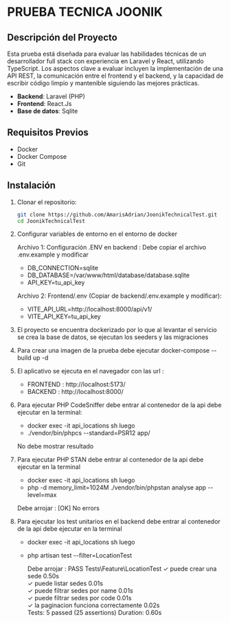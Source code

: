 # PRUEBA TECNICA JOONIK

## Descripción del Proyecto

Esta prueba está diseñada para evaluar las habilidades técnicas de un desarrollador full stack con experiencia en Laravel y React, utilizando TypeScript. Los aspectos
clave a evaluar incluyen la implementación de una API REST, la comunicación entre el frontend y el backend, y la capacidad de escribir código limpio y mantenible
siguiendo las mejores prácticas.

- **Backend**: Laravel (PHP)
- **Frontend**: React.Js
- **Base de datos**: Sqlite

## Requisitos Previos

- Docker
- Docker Compose
- Git

## Instalación

1. Clonar el repositorio:
   ```bash
   git clone https://github.com/AmarisAdrian/JoonikTechnicalTest.git
   cd JoonikTechnicalTest
   
2. Configurar variables de entorno en el entorno de docker 

     Archivo 1:  Configuración .ENV en backend : Debe copiar el archivo .env.example y modificar    
      - DB_CONNECTION=sqlite
      - DB_DATABASE=/var/www/html/database/database.sqlite
      - API_KEY=tu_api_key
   
    Archivo 2: Frontend/.env (Copiar de backend/.env.example y modificar):
      - VITE_API_URL=http://localhost:8000/api/v1/
      - VITE_API_KEY=tu_api_key
   
4. El proyecto se encuentra dockerizado por lo que al levantar el servicio se crea la base de datos, se ejecutan los seeders y las migraciones
5. Para crear una imagen de la prueba debe ejecutar docker-compose  --build up -d
6. El aplicativo se ejecuta en el navegador con las url :
    - FRONTEND : http://localhost:5173/
    - BACKEND  : http://localhost:8000/

7. Para ejecutar PHP CodeSniffer debe entrar al contenedor de la api debe ejecutar en la terminal:
   - docker exec -it api_locations sh   luego
   - ./vendor/bin/phpcs --standard=PSR12 app/
     
   No debe mostrar resultado

8.  Para ejecutar PHP STAN debe entrar al contenedor de la api debe ejecutar en la terminal
    - docker exec -it api_locations sh   luego
    - php -d memory_limit=1024M ./vendor/bin/phpstan analyse app --level=max
      
    Debe arrojar : [OK] No errors
    
10. Para ejecutar los test unitarios en el backend debe entrar al contenedor de la api debe ejecutar en la terminal
    - docker exec -it api_locations sh   luego
    - php artisan test --filter=LocationTest
      
      Debe arrojar :  PASS  Tests\Feature\LocationTest
                    ✓ puede crear una sede                                                                                                           0.50s  
                    ✓ puede listar sedes                                                                                                             0.01s  
                    ✓ puede filtrar sedes por name                                                                                                   0.01s  
                    ✓ puede filtrar sedes por code                                                                                                   0.01s  
                    ✓ la paginacion funciona correctamente                                                                                           0.02s     
                    Tests:    5 passed (25 assertions)
                    Duration: 0.60s


               
 
 


